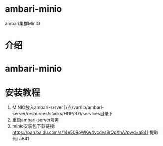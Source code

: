 # ambari-minio
ambari集群MinIO
# 介绍
# ambari-minio
# 安装教程
1. MINIO放入ambari-server节点/var/lib/ambari-server/resources/stacks/HDP/3.0/services目录下
2. 重启ambari-server服务
3. minio安装包下载链接: https://pan.baidu.com/s/14e50RpWKw4vcdvsBrQpXhA?pwd=a841 提取码: a841
